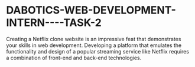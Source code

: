 # DABOTICS-WEB-DEVELOPMENT-INTERN----TASK-2
 Creating a Netflix clone website is an impressive feat that demonstrates your skills in web development. Developing a platform that emulates the functionality and design of a popular streaming service like Netflix requires a combination of front-end and back-end technologies.
